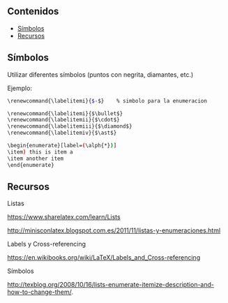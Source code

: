 ## Contenidos

- [Símbolos](#símbolos)
- [Recursos](#recursos)

## Símbolos

Utilizar diferentes símbolos (puntos con negrita, diamantes, etc.)

Ejemplo:

```bash
\renewcommand{\labelitemi}{$-$}    % simbolo para la enumeracion

\renewcommand{\labelitemi}{$\bullet$}
\renewcommand{\labelitemii}{$\cdot$}
\renewcommand{\labelitemiii}{$\diamond$}
\renewcommand{\labelitemiv}{$\ast$}

\begin{enumerate}[label=(\alph{*})]
\item) this is item a
\item another item
\end{enumerate}
```

## Recursos

Listas

<https://www.sharelatex.com/learn/Lists>

<http://minisconlatex.blogspot.com.es/2011/11/listas-y-enumeraciones.html>

Labels y Cross-referencing

<https://en.wikibooks.org/wiki/LaTeX/Labels_and_Cross-referencing>

Símbolos

<http://texblog.org/2008/10/16/lists-enumerate-itemize-description-and-how-to-change-them/>.

